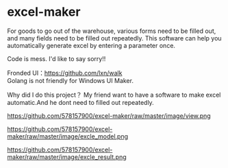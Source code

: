 # excel-maker
For goods to go out of the warehouse, various forms need to be filled out, and many fields need to be filled out repeatedly.
This software can help you automatically generate excel by entering a parameter once.



Code is mess. I'd like to say sorry!!



Fronded UI：https://github.com/lxn/walk  
Golang is not friendly for Windows UI Maker.

Why did I do this project？
My friend want to have a software to make excel automatic.And he dont need to filled out repeatedly.

https://github.com/578157900/excel-maker/raw/master/image/view.png


https://github.com/578157900/excel-maker/raw/master/image/excle_model.png


https://github.com/578157900/excel-maker/raw/master/image/excle_result.png


